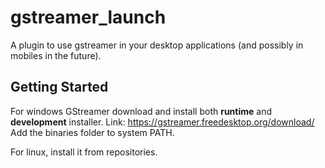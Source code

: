 # gstreamer_launch

A plugin to use gstreamer in your desktop applications (and possibly in mobiles in the future).

## Getting Started

For windows GStreamer download and install both **runtime** and **development** installer. Link: https://gstreamer.freedesktop.org/download/
Add the binaries folder to system PATH.

For linux, install it from repositories.

